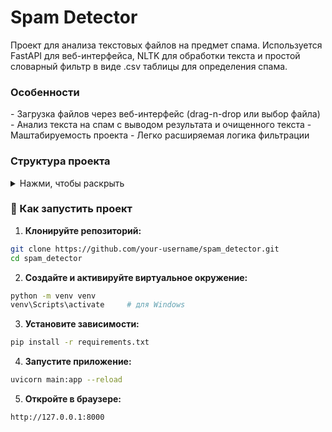<h1>Spam Detector</h2>
Проект для анализа текстовых файлов на предмет спама.
Используется FastAPI для веб-интерфейса, NLTK для обработки текста и простой словарный фильтр в виде .csv таблицы для определения спама.

<h3>Особенности</h3>
- Загрузка файлов через веб-интерфейс (drag-n-drop или выбор файла)
- Анализ текста на спам с выводом результата и очищенного текста
- Маштабируемость проекта
- Легко расширяемая логика фильтрации

<h3>Структура проекта</h3>

<details> <summary>Нажми, чтобы раскрыть</summary>
<pre>spam_detector/
├── core/
│   ├── file_loader.py       # Загрузка и чтение текстов
│   ├── text_cleaner.py      # Очистка текста
│   └── spam_filter.py       # Фильтрация спама
│
├── data/                   # Вспомогательные данные (словари, примеры и т.п.)
│   └── sample_messages.txt
│
├── uploads/                # Загруженные пользователем файлы
│
├── static/
│   ├── style.css           # Стили интерфейса
│   └── script.js           # Скрипт для загрузки файлов
│
├── templates/
│   └── index.html          # Jinja2-шаблон главной страницы
│
├── main.py                 # Основной файл FastAPI-приложения
└── requirements.txt        # Зависимости проекта
</pre>
</details>

<h3>💫 Как запустить проект</h3>

1. **Клонируйте репозиторий:**

```bash
git clone https://github.com/your-username/spam_detector.git
cd spam_detector
```

2. **Создайте и активируйте виртуальное окружение:**

```bash
python -m venv venv
venv\Scripts\activate     # для Windows
```

3. **Установите зависимости:**

```bash
pip install -r requirements.txt
```

4. **Запустите приложение:**

```bash
uvicorn main:app --reload
```

5. **Откройте в браузере:**

```
http://127.0.0.1:8000
```

